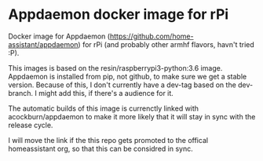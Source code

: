# Appdaemon docker image for rPi

Docker image for Appdaemon (https://github.com/home-assistant/appdaemon) for rPi
(and probably other armhf flavors, havn't tried :P).

This images is based on the resin/raspberrypi3-python:3.6 image. Appdaemon is
installed from pip, not github, to make sure we get a stable version. Because of
this, I don't currently have a dev-tag based on the dev-branch. I might add this,
if there's a audience for it.

The automatic builds of this image is currenctly linked with acockburn/appdaemon
to make it more likely that it will stay in sync with the release cycle.

I will move the link if the this repo gets promoted to the offical homeassistant
org, so that this can be considred in sync.

